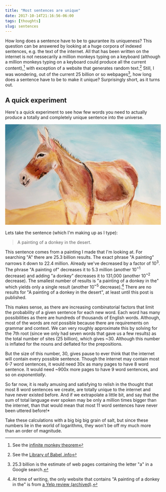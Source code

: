 ```yaml
---
title: "Most sentences are unique"
date: 2017-10-14T21:16:56-06:00
tags: [thoughts]
slug: sentences
---
```


How long does a sentence have to be to gaurantee its uniqueness? This
question can be answered by looking at a huge corpora of indexed
sentences, e.g. the text of the internet. All that has been written on the
internet is not nessecarily a million monkeys typing on a keyboard
(although a million monkeys typing on a keyboard could produce all the
current content),[^1] with exception of a website that generates random
text.[^2] Still, I was wondering, out of the current 25 billion or so
webpages[^3], how long does a sentence have to be to make it unique?
Surprisingly short, as it turns out.

## A quick experiment

Here's a quick experiment to see how few words you need to actually
produce a totally and completely unique sentence into the universe.

![My actual painting of a donkey in the desert.](/img/donkey.jpg)

Lets take the sentence (which I'm making up as I type):

> A painting of a donkey in the desert.


This sentence comes from a painting I made that I'm looking at. For
searching "A" there are 25.3 billion results. The exact phrase "A
painting" narrows it down to 22.4 million. Already we've decreased by
a factor of 10<sup>3</sup>. The phrase "A painting of" decreases it to 5.3
million (another 10<sup>~1</sup> decrease) and adding "a donkey" decreases
it to 131,000 (another 10<sup>~2</sup> decrease). The smallest number of
results is "a painting of a donkey in the" which yields only a single
result (another 10<sup>~5</sup> decrease).[^4] There are no results for "A
painting of a donkey in the desert", at least until this post is
published.


This makes sense, as there are increasing combinatorial factors that limit the probability of
a given sentence for each new word. Each word has many possibilities as there
are hundreds of thousands of 
English words. Although, most of the words are *not* possible because there are
requirements on grammar and context. We can very roughly approximate this by
solving for the 7th root (since we only had seven words that gave us a few
results) as the total number of sites (25 billion), which gives ~30. Although
this number is inflated for the nouns and deflated for the prepositions.

But the size of this number, 30, gives pause to ever think that the internet
will contain every possible sentence. Though the internet may contain most 6-7
word sentences, it would need 30x as many pages to have 8 word sentence. It
would need ~900x more pages to have 9 word sentences, and so on *exponentially*.

So far now, it is really amusing and satisfying to relish in the thought that
most 8 word sentences we create, are totally unique to the internet and have
never existed before. And if we extrapolate a little bit, and say that the sum
of total language ever spoken may be only a million times bigger than the
internet, than that would mean that most 11 word sentences have never been
uttered before!*

Take these calculations with a big big big grain of salt, but since these
numbers lie in the world of logarithms, they won't be off my much more
than an order of magnitude.

[^1]: See the [infinite monkey theorem](https://en.wikipedia.org/wiki/Infinite_monkey_theorem)
[^2]: See the [Library of Babel .info](https://libraryofbabel.info/)
[^3]: 25.3 billion is the estimate of web pages containing the letter "a" in a Google search.
[^4]: At time of writing, the only website that contains "A painting of a donkey in the" is from [a Yelp review (archived)](https://web.archive.org/web/20171015040441/https://www.yelp.com/list/pittsburgh-cool-stuff-to-do-pittsburgh).
